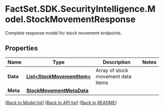 # FactSet.SDK.SecurityIntelligence.Model.StockMovementResponse
Complete response model for stock movement endpoints.

## Properties

Name | Type | Description | Notes
------------ | ------------- | ------------- | -------------
**Data** | [**List&lt;StockMovementItem&gt;**](StockMovementItem.md) | Array of stock movement data items | 
**Meta** | [**StockMovementMetaData**](StockMovementMetaData.md) |  | 

[[Back to Model list]](../README.md#documentation-for-models) [[Back to API list]](../README.md#documentation-for-api-endpoints) [[Back to README]](../README.md)

